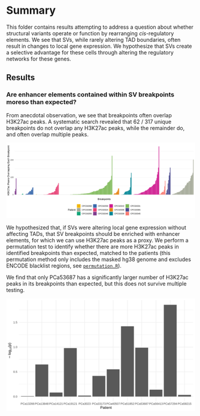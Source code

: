 # Summary

This folder contains results attempting to address a question about whether structural variants operate or function by rearranging _cis_-regulatory elements.
We see that SVs, while rarely altering TAD boundaries, often result in changes to local gene expression.
We hypothesize that SVs create a selective advantage for these cells through altering the regulatory networks for these genes.

## Results

### Are enhancer elements contained within SV breakpoints moreso than expected?

From anecdotal observation, we see that breakpoints often overlap H3K27ac peaks.
A systematic search revealed that 62 / 317 unique breakpoints do not overlap any H3K27ac peaks, while the remainder do, and often overlap multiple peaks.

![SV breakpoints overlapping H3K27ac peaks across samples](Plots/bp_peaks_counts.png)

We hypothesized that, if SVs were altering local gene expression without affecting TADs, that SV breakpoints should be enriched with enhancer elements, for which we can use H3K27ac peaks as a proxy.
We perform a permutation test to identify whether there are more H3K27ac peaks in identified breakpoints than expected, matched to the patients (this permutation method only includes the masked hg38 genome and excludes ENCODE blacklist regions, see [`permutation.R`](permutation.R)).

We find that only PCa53687 has a significantly larger number of H3K27ac peaks in its breakpoints than expected, but this does not survive multiple testing.

![p-values for permutation tests](Plots/permutation.p-values.png)
